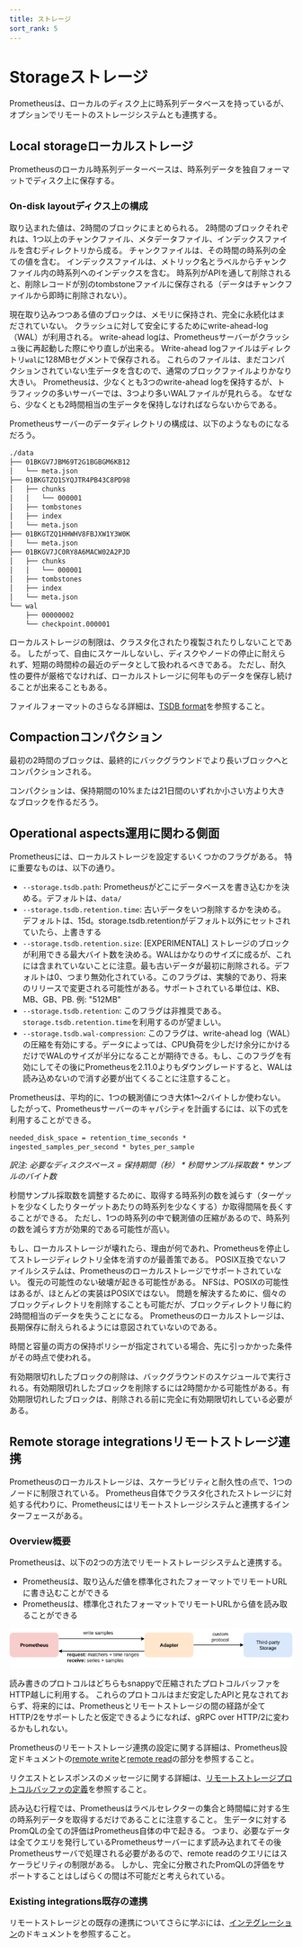 ```yaml
---
title: ストレージ
sort_rank: 5
---
```


# <span class="anchor-text-supplement">Storage</span>ストレージ

Prometheusは、ローカルのディスク上に時系列データベースを持っているが、オプションでリモートのストレージシステムとも連携する。

## <span class="anchor-text-supplement">Local storage</span>ローカルストレージ

Prometheusのローカル時系列データーベースは、時系列データを独自フォーマットでディスク上に保存する。

### <span class="anchor-text-supplement">On-disk layout</span>ディクス上の構成

取り込まれた値は、2時間のブロックにまとめられる。
2時間のブロックそれぞれは、1つ以上のチャンクファイル、メタデータファイル、インデックスファイルを含むディレクトリから成る。
チャンクファイルは、その時間の時系列の全ての値を含む。
インデックスファイルは、メトリック名とラベルからチャンクファイル内の時系列へのインデックスを含む。
時系列がAPIを通して削除されると、削除レコードが別のtombstoneファイルに保存される（データはチャンクファイルから即時に削除されない）。

現在取り込みつつある値のブロックは、メモリに保持され、完全に永続化はまだされていない。
クラッシュに対して安全にするためにwrite-ahead-log（WAL）が利用される。
write-ahead logは、Prometheusサーバーがクラッシュ後に再起動した際にやり直しが出来る。
Write-ahead logファイルはディレクトリ`wal`に128MBセグメントで保存される。
これらのファイルは、まだコンパクションされていない生データを含むので、通常のブロックファイルよりかなり大きい。
Prometheusは、少なくとも3つのwrite-ahead logを保持するが、トラフィックの多いサーバーでは、3つより多いWALファイルが見れらる。
なぜなら、少なくとも2時間相当の生データを保持しなければならないからである。

Prometheusサーバーのデータディレクトリの構成は、以下のようなものになるだろう。

```
./data
├── 01BKGV7JBM69T2G1BGBGM6KB12
│   └── meta.json
├── 01BKGTZQ1SYQJTR4PB43C8PD98
│   ├── chunks
│   │   └── 000001
│   ├── tombstones
│   ├── index
│   └── meta.json
├── 01BKGTZQ1HHWHV8FBJXW1Y3W0K
│   └── meta.json
├── 01BKGV7JC0RY8A6MACW02A2PJD
│   ├── chunks
│   │   └── 000001
│   ├── tombstones
│   ├── index
│   └── meta.json
└── wal
    ├── 00000002
    └── checkpoint.000001
```

ローカルストレージの制限は、クラスタ化されたり複製されたりしないことである。
したがって、自由にスケールしないし、ディスクやノードの停止に耐えられず、短期の時間枠の最近のデータとして扱われるべきである。
ただし、耐久性の要件が厳格でなければ、ローカルストレージに何年ものデータを保存し続けることが出来ることもある。

ファイルフォーマットのさらなる詳細は、[TSDB format](https://github.com/prometheus/prometheus/blob/master/tsdb/docs/format/README.md)を参照すること。

## <span class="anchor-text-supplement">Compaction</span>コンパクション

最初の2時間のブロックは、最終的にバックグラウンドでより長いブロックへとコンパクションされる。

コンパクションは、保持期間の10%または21日間のいずれか小さい方より大きなブロックを作るだろう。

## <span class="anchor-text-supplement">Operational aspects</span>運用に関わる側面

Prometheusには、ローカルストレージを設定するいくつかのフラグがある。
特に重要なものは、以下の通り。

* `--storage.tsdb.path`: Prometheusがどこにデータベースを書き込むかを決める。デフォルトは、`data/`
* `--storage.tsdb.retention.time`: 古いデータをいつ削除するかを決める。デフォルトは、15d。storage.tsdb.retentionがデフォルト以外にセットされていたら、上書きする
* `--storage.tsdb.retention.size`: [EXPERIMENTAL] ストレージのブロックが利用できる最大バイト数を決める。WALはかなりのサイズに成るが、これには含まれていないことに注意。最も古いデータが最初に削除される。デフォルトは0、つまり無効化されている。このフラグは、実験的であり、将来のリリースで変更される可能性がある。サポートされている単位は、KB、MB、GB、PB. 例: "512MB"
* `--storage.tsdb.retention`: このフラグは非推奨である。`storage.tsdb.retention.time`を利用するのが望ましい。
* `--storage.tsdb.wal-compression`: このフラグは、write-ahead log（WAL）の圧縮を有効にする。データによっては、CPU負荷を少しだけ余分にかけるだけでWALのサイズが半分になることが期待できる。もし、このフラグを有効にしてその後にPrometheusを2.11.0よりもダウングレードすると、WALは読み込めないので消す必要が出てくることに注意すること。

Prometheusは、平均的に、1つの観測値につき大体1〜2バイトしか使わない。
したがって、Prometheusサーバーのキャパシティを計画するには、以下の式を利用することができる。

```
needed_disk_space = retention_time_seconds * ingested_samples_per_second * bytes_per_sample
```

*訳注: 必要なディスクスペース = 保持期間（秒） * 秒間サンプル採取数 * サンプルのバイト数*

秒間サンプル採取数を調整するために、取得する時系列の数を減らす（ターゲットを少なくしたりターゲットあたりの時系列を少なくする）か取得間隔を長くすることができる。
ただし、1つの時系列の中で観測値の圧縮があるので、時系列の数を減らす方が効果的である可能性が高い。

もし、ローカルストレージが壊れたら、理由が何であれ、Prometheusを停止してストレージディレクトリ全体を消すのが最善策である。
POSIX互換でないファイルシステムは、Prometheusのローカルストレージでサポートされていない。
復元の可能性のない破壊が起きる可能性がある。
NFSは、POSIXの可能性はあるが、ほとんどの実装はPOSIXではない。
問題を解決するために、個々のブロックディレクトリを削除することも可能だが、ブロックディレクトリ毎に約2時間相当のデータを失うことになる。
Prometheusのローカルストレージは、長期保存に耐えられるようには意図されていないのである。

時間と容量の両方の保持ポリシーが指定されている場合、先に引っかかった条件がその時点で使われる。

有効期限切れしたブロックの削除は、バックグラウンドのスケジュールで実行される。有効期限切れしたブロックを削除するには2時間かかる可能性がある。有効期限切れしたブロックは、削除される前に完全に有効期限切れしている必要がある。

## <span class="anchor-text-supplement">Remote storage integrations</span>リモートストレージ連携

Prometheusのローカルストレージは、スケーラビリティと耐久性の点で、1つのノードに制限されている。
Prometheus自体でクラスタ化されたストレージに対処する代わりに、Prometheusにはリモートストレージシステムと連携するインターフェースがある。

### <span class="anchor-text-supplement">Overview</span>概要

Prometheusは、以下の2つの方法でリモートストレージシステムと連携する。

* Prometheusは、取り込んだ値を標準化されたフォーマットでリモートURLに書き込むことができる
* Prometheusは、標準化されたフォーマットでリモートURLから値を読み取ることができる

![Remote read and write architecture](images/remote_integrations.png)

読み書きのプロトコルはどちらもsnappyで圧縮されたプロトコルバッファをHTTP越しに利用する。
これらのプロトコルはまだ安定したAPIと見なされておらず、将来的には、Prometheusとリモートストレージの間の経路が全てHTTP/2をサポートしたと仮定できるようになれば、gRPC over HTTP/2に変わるかもしれない。

Prometheusのリモートストレージ連携の設定に関する詳細は、Prometheus設定ドキュメントの[remote write](http://it-engineer.hateblo.jp/entry/2019/05/02/154006)と[remote read](http://it-engineer.hateblo.jp/entry/2019/05/02/153031)の部分を参照すること。

リクエストとレスポンスのメッセージに関する詳細は、[リモートストレージプロトコルバッファの定義](https://github.com/prometheus/prometheus/blob/master/prompb/remote.proto)を参照すること。

読み込む行程では、Prometheusはラベルセレクターの集合と時間幅に対する生の時系列データを取得するだけであることに注意すること。
生データに対するPromQLの全ての評価はPrometheus自体の中で起きる。
つまり、必要なデータは全てクエリを発行しているPrometheusサーバーにまず読み込まれてその後Prometheusサーバで処理される必要があるので、remote readのクエリにはスケーラビリティの制限がある。
しかし、完全に分散されたPromQLの評価をサポートすることはしばらくの間は不可能だと考えられている。

### <span class="anchor-text-supplement">Existing integrations</span>既存の連携

リモートストレージとの既存の連携についてさらに学ぶには、[インテグレーション](https://prometheus.io/ja/docs/operating/integrations/#remote-endpoints-and-storage)のドキュメントを参照すること。